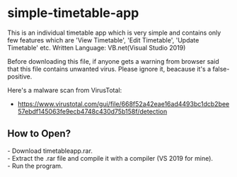 # simple-timetable-app
This is an individual timetable app which is very simple and contains only few features which are 'View Timetable', 'Edit Timetable', 'Update Timetable' etc.
Written Language: VB.net(Visual Studio 2019)

Before downloading this file, if anyone gets a warning from browser said that this file contains unwanted virus. Please ignore it, beacause it's a false-positive.

Here's a malware scan from VirusTotal:
- https://www.virustotal.com/gui/file/668f52a42eae16ad4493bc1dcb2bee57ebdf145063fe9ecb4748c430d75b158f/detection

<h2><b>How to Open?</b></h2>
- Download timetableapp.rar.
</br>- Extract the .rar file and compile it with a compiler (VS 2019 for mine). <br>
- Run the program.
